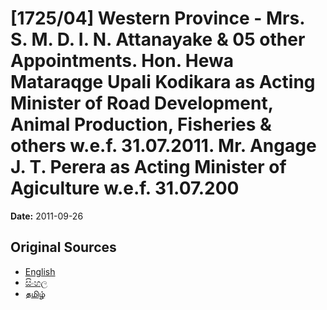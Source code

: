 # [1725/04] Western Province - Mrs. S. M. D. I. N. Attanayake & 05 other Appointments. Hon. Hewa Mataraqge Upali Kodikara as Acting Minister of Road Development, Animal Production, Fisheries & others w.e.f. 31.07.2011. Mr. Angage J. T. Perera as Acting Minister of Agiculture w.e.f. 31.07.200

**Date:** 2011-09-26

## Original Sources

- [English](https://documents.gov.lk/view/extra-gazettes/2011/9/1725-04_E.pdf)
- [සිංහල](https://documents.gov.lk/view/extra-gazettes/2011/9/1725-04_S.pdf)
- [தமிழ்](https://documents.gov.lk/view/extra-gazettes/2011/9/1725-04_T.pdf)
